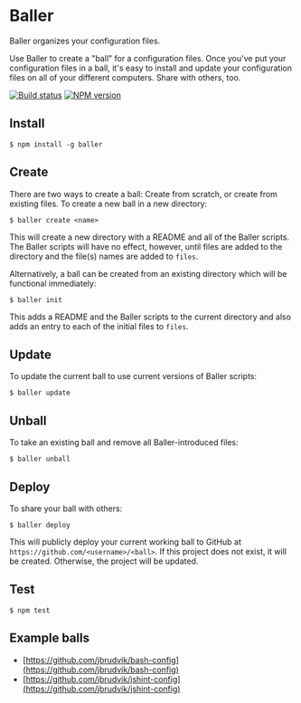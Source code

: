 # Baller

Baller organizes your configuration files.

Use Baller to create a "ball" for a configuration files. Once you've put your configuration files in a ball, it's easy to install and update your configuration files on all of your different computers. Share with others, too.

[![Build status](https://drone.io/github.com/jbrudvik/baller/status.png)](https://drone.io/github.com/jbrudvik/baller/latest)
[![NPM version](http://img.shields.io/npm/v/baller.svg)](https://www.npmjs.org/package/baller)


## Install

    $ npm install -g baller


## Create

There are two ways to create a ball: Create from scratch, or create from existing files. To create a new ball in a new directory:

    $ baller create <name>

This will create a new directory with a README and all of the Baller scripts. The Baller scripts will have no effect, however, until files are added to the directory and the file(s) names are added to `files`.

Alternatively, a ball can be created from an existing directory which will be functional immediately:

    $ baller init

This adds a README and the Baller scripts to the current directory and also adds an entry to each of the initial files to `files`.


## Update

To update the current ball to use current versions of Baller scripts:

    $ baller update


## Unball

To take an existing ball and remove all Baller-introduced files:

    $ baller unball


## Deploy

To share your ball with others:

    $ baller deploy

This will publicly deploy your current working ball to GitHub at `https://github.com/<username>/<ball>`. If this project does not exist, it will be created. Otherwise, the project will be updated.


## Test

    $ npm test


## Example balls

- [https://github.com/jbrudvik/bash-config](https://github.com/jbrudvik/bash-config)
- [https://github.com/jbrudvik/jshint-config](https://github.com/jbrudvik/jshint-config)
